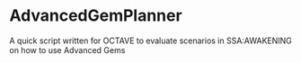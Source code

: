 # AdvancedGemPlanner
A quick script written for OCTAVE to evaluate scenarios in SSA:AWAKENING on how to use Advanced Gems
